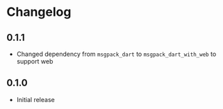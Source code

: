# Changelog

## 0.1.1

- Changed dependency from `msgpack_dart` to `msgpack_dart_with_web` to support web

## 0.1.0

- Initial release